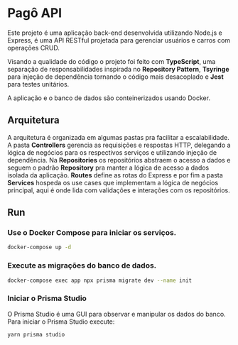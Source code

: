 # Pagô API

Este projeto é uma aplicação back-end desenvolvida utilizando Node.js e Express, é uma API RESTful projetada para gerenciar usuários e carros com operações CRUD.

Visando a qualidade do código o projeto foi feito com **TypeScript**, uma separação de responsabilidades inspirada no **Repository Pattern**, **Tsyringe** para injeção de dependência tornando o código mais desacoplado e **Jest** para testes unitários.


A aplicação e o banco de dados são conteinerizados usando Docker.

## Arquitetura

A arquitetura é organizada em algumas pastas pra facilitar a escalabilidade. A pasta **Controllers** gerencia as requisições e respostas HTTP, delegando a lógica de negócios para os respectivos serviços e utilizando injeção de dependência. Na **Repositories** os repositórios abstraem o acesso a dados e seguem o padrão **Repository** pra manter a lógica de acesso a dados isolada da aplicação. **Routes** define as rotas do Express e por fim a pasta **Services** hospeda os use cases que implementam a lógica de negócios principal, aqui é onde lida com validações e interações com os repositórios. 

## Run

### Use o Docker Compose para iniciar os serviços.
```bash
docker-compose up -d
```

### Execute as migrações do banco de dados.
```bash
docker-compose exec app npx prisma migrate dev --name init
```

### Iniciar o Prisma Studio
O Prisma Studio é uma GUI para observar e manipular os dados do banco. Para iniciar o Prisma Studio execute:
```bash
yarn prisma studio
```
